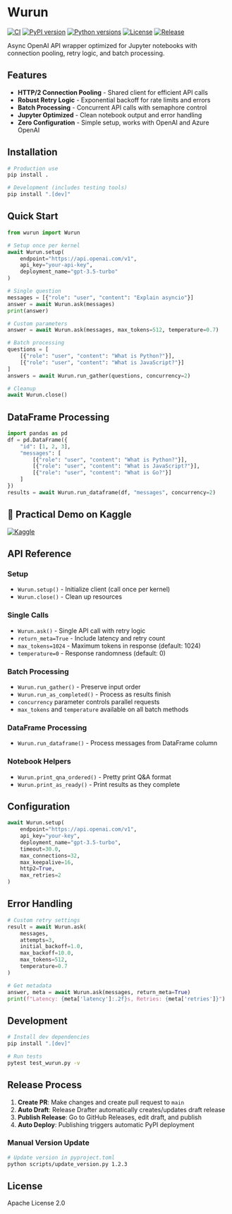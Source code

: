 # Wurun

[![CI](https://github.com/Aisuko/wurun/actions/workflows/ci.yml/badge.svg)](https://github.com/Aisuko/wurun/actions/workflows/ci.yml)
[![PyPI version](https://badge.fury.io/py/wurun.svg)](https://badge.fury.io/py/wurun)
[![Python versions](https://img.shields.io/pypi/pyversions/wurun.svg)](https://pypi.org/project/wurun/)
[![License](https://img.shields.io/github/license/Aisuko/wurun.svg)](https://github.com/Aisuko/wurun/blob/main/LICENSE)
[![Release](https://img.shields.io/github/v/release/Aisuko/wurun.svg)](https://github.com/Aisuko/wurun/releases)

Async OpenAI API wrapper optimized for Jupyter notebooks with connection pooling, retry logic, and batch processing.

## Features

- **HTTP/2 Connection Pooling** - Shared client for efficient API calls
- **Robust Retry Logic** - Exponential backoff for rate limits and errors
- **Batch Processing** - Concurrent API calls with semaphore control
- **Jupyter Optimized** - Clean notebook output and error handling
- **Zero Configuration** - Simple setup, works with OpenAI and Azure OpenAI

## Installation

```bash
# Production use
pip install .

# Development (includes testing tools)
pip install ".[dev]"
```

## Quick Start

```python
from wurun import Wurun

# Setup once per kernel
await Wurun.setup(
    endpoint="https://api.openai.com/v1",
    api_key="your-api-key",
    deployment_name="gpt-3.5-turbo"
)

# Single question
messages = [{"role": "user", "content": "Explain asyncio"}]
answer = await Wurun.ask(messages)
print(answer)

# Custom parameters
answer = await Wurun.ask(messages, max_tokens=512, temperature=0.7)

# Batch processing
questions = [
    [{"role": "user", "content": "What is Python?"}],
    [{"role": "user", "content": "What is JavaScript?"}]
]
answers = await Wurun.run_gather(questions, concurrency=2)

# Cleanup
await Wurun.close()
```

## DataFrame Processing

```python
import pandas as pd
df = pd.DataFrame({
    "id": [1, 2, 3],
    "messages": [
        [{"role": "user", "content": "What is Python?"}],
        [{"role": "user", "content": "What is JavaScript?"}],
        [{"role": "user", "content": "What is Go?"}]
    ]
})
results = await Wurun.run_dataframe(df, "messages", concurrency=2)
```

## 🧪 Practical Demo on Kaggle

[![Kaggle](https://img.shields.io/badge/Kaggle-Notebook-blue?logo=kaggle)](https://www.kaggle.com/code/aisuko/manually-testing-wurun)


## API Reference

### Setup
- `Wurun.setup()` - Initialize client (call once per kernel)
- `Wurun.close()` - Clean up resources

### Single Calls
- `Wurun.ask()` - Single API call with retry logic
- `return_meta=True` - Include latency and retry count
- `max_tokens=1024` - Maximum tokens in response (default: 1024)
- `temperature=0` - Response randomness (default: 0)

### Batch Processing
- `Wurun.run_gather()` - Preserve input order
- `Wurun.run_as_completed()` - Process as results finish
- `concurrency` parameter controls parallel requests
- `max_tokens` and `temperature` available on all batch methods

### DataFrame Processing
- `Wurun.run_dataframe()` - Process messages from DataFrame column

### Notebook Helpers
- `Wurun.print_qna_ordered()` - Pretty print Q&A format
- `Wurun.print_as_ready()` - Print results as they complete

## Configuration

```python
await Wurun.setup(
    endpoint="https://api.openai.com/v1",
    api_key="your-key",
    deployment_name="gpt-3.5-turbo",
    timeout=30.0,
    max_connections=32,
    max_keepalive=16,
    http2=True,
    max_retries=2
)
```

## Error Handling

```python
# Custom retry settings
result = await Wurun.ask(
    messages,
    attempts=3,
    initial_backoff=1.0,
    max_backoff=10.0,
    max_tokens=512,
    temperature=0.7
)

# Get metadata
answer, meta = await Wurun.ask(messages, return_meta=True)
print(f"Latency: {meta['latency']:.2f}s, Retries: {meta['retries']}")
```

## Development

```bash
# Install dev dependencies
pip install ".[dev]"

# Run tests
pytest test_wurun.py -v
```

## Release Process

1. **Create PR**: Make changes and create pull request to `main`
2. **Auto Draft**: Release Drafter automatically creates/updates draft release
3. **Publish Release**: Go to GitHub Releases, edit draft, and publish
4. **Auto Deploy**: Publishing triggers automatic PyPI deployment

### Manual Version Update
```bash
# Update version in pyproject.toml
python scripts/update_version.py 1.2.3
```

## License

Apache License 2.0

